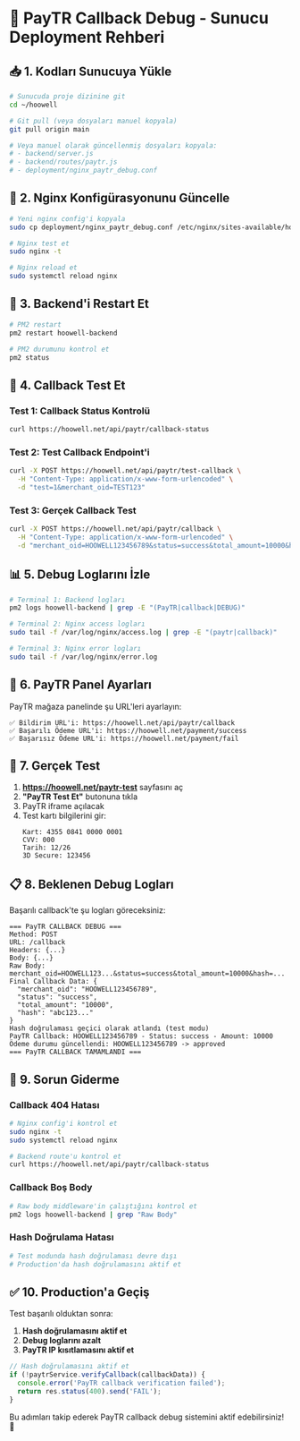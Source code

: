 # 🔧 PayTR Callback Debug - Sunucu Deployment Rehberi

## 📥 1. Kodları Sunucuya Yükle

```bash
# Sunucuda proje dizinine git
cd ~/hoowell

# Git pull (veya dosyaları manuel kopyala)
git pull origin main

# Veya manuel olarak güncellenmiş dosyaları kopyala:
# - backend/server.js
# - backend/routes/paytr.js
# - deployment/nginx_paytr_debug.conf
```

## 🔧 2. Nginx Konfigürasyonunu Güncelle

```bash
# Yeni nginx config'i kopyala
sudo cp deployment/nginx_paytr_debug.conf /etc/nginx/sites-available/hoowell

# Nginx test et
sudo nginx -t

# Nginx reload et
sudo systemctl reload nginx
```

## 🔄 3. Backend'i Restart Et

```bash
# PM2 restart
pm2 restart hoowell-backend

# PM2 durumunu kontrol et
pm2 status
```

## 🧪 4. Callback Test Et

### Test 1: Callback Status Kontrolü
```bash
curl https://hoowell.net/api/paytr/callback-status
```

### Test 2: Test Callback Endpoint'i
```bash
curl -X POST https://hoowell.net/api/paytr/test-callback \
  -H "Content-Type: application/x-www-form-urlencoded" \
  -d "test=1&merchant_oid=TEST123"
```

### Test 3: Gerçek Callback Test
```bash
curl -X POST https://hoowell.net/api/paytr/callback \
  -H "Content-Type: application/x-www-form-urlencoded" \
  -d "merchant_oid=HOOWELL123456789&status=success&total_amount=10000&hash=test_hash"
```

## 📊 5. Debug Loglarını İzle

```bash
# Terminal 1: Backend logları
pm2 logs hoowell-backend | grep -E "(PayTR|callback|DEBUG)"

# Terminal 2: Nginx access logları
sudo tail -f /var/log/nginx/access.log | grep -E "(paytr|callback)"

# Terminal 3: Nginx error logları
sudo tail -f /var/log/nginx/error.log
```

## 🎯 6. PayTR Panel Ayarları

PayTR mağaza panelinde şu URL'leri ayarlayın:

```
✅ Bildirim URL'i: https://hoowell.net/api/paytr/callback
✅ Başarılı Ödeme URL'i: https://hoowell.net/payment/success
✅ Başarısız Ödeme URL'i: https://hoowell.net/payment/fail
```

## 🧪 7. Gerçek Test

1. **https://hoowell.net/paytr-test** sayfasını aç
2. **"PayTR Test Et"** butonuna tıkla
3. PayTR iframe açılacak
4. Test kartı bilgilerini gir:
   ```
   Kart: 4355 0841 0000 0001
   CVV: 000
   Tarih: 12/26
   3D Secure: 123456
   ```

## 📋 8. Beklenen Debug Logları

Başarılı callback'te şu logları göreceksiniz:

```
=== PayTR CALLBACK DEBUG ===
Method: POST
URL: /callback
Headers: {...}
Body: {...}
Raw Body: merchant_oid=HOOWELL123...&status=success&total_amount=10000&hash=...
Final Callback Data: {
  "merchant_oid": "HOOWELL123456789",
  "status": "success",
  "total_amount": "10000",
  "hash": "abc123..."
}
Hash doğrulaması geçici olarak atlandı (test modu)
PayTR Callback: HOOWELL123456789 - Status: success - Amount: 10000
Ödeme durumu güncellendi: HOOWELL123456789 -> approved
=== PayTR CALLBACK TAMAMLANDI ===
```

## 🚨 9. Sorun Giderme

### Callback 404 Hatası
```bash
# Nginx config'i kontrol et
sudo nginx -t
sudo systemctl reload nginx

# Backend route'u kontrol et
curl https://hoowell.net/api/paytr/callback-status
```

### Callback Boş Body
```bash
# Raw body middleware'in çalıştığını kontrol et
pm2 logs hoowell-backend | grep "Raw Body"
```

### Hash Doğrulama Hatası
```bash
# Test modunda hash doğrulaması devre dışı
# Production'da hash doğrulamasını aktif et
```

## ✅ 10. Production'a Geçiş

Test başarılı olduktan sonra:

1. **Hash doğrulamasını aktif et**
2. **Debug loglarını azalt**
3. **PayTR IP kısıtlamasını aktif et**

```javascript
// Hash doğrulamasını aktif et
if (!paytrService.verifyCallback(callbackData)) {
  console.error('PayTR callback verification failed');
  return res.status(400).send('FAIL');
}
```

Bu adımları takip ederek PayTR callback debug sistemini aktif edebilirsiniz! 🚀